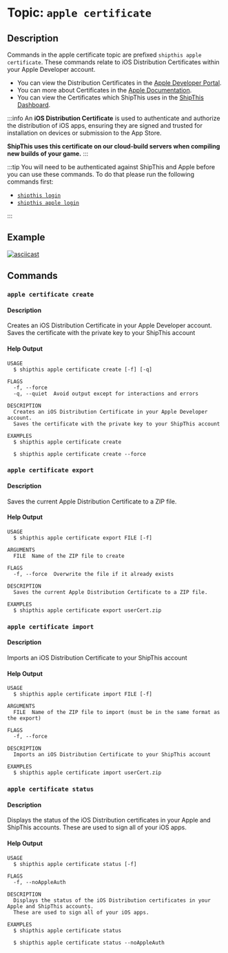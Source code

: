 # Topic: `apple certificate`

## Description

Commands in the apple certificate topic are prefixed `shipthis apple certificate`.
These commands relate to iOS Distribution Certificates within your Apple Developer account.

- You can view the Distribution Certificates in the [Apple Developer Portal](https://developer.apple.com/account/resources/certificates/list).
- You can more about Certificates in the [Apple Documentation](https://developer.apple.com/help/account/create-certificates/certificates-overview/).
- You can view the Certificates which ShipThis uses in the [ShipThis Dashboard](https://shipthis.cc/credentials).

:::info
An **iOS Distribution Certificate** is used to authenticate and authorize the distribution of iOS apps, ensuring they are signed and trusted for installation on devices or submission to the App Store.

**ShipThis uses this certificate on our cloud-build servers when compiling new builds of your game.**
:::

:::tip
You will need to be authenticated against ShipThis and Apple before you can use
these commands. To do that please run the following commands first:

- [`shipthis login`](/docs/reference/login)
- [`shipthis apple login`](/docs/reference/apple/login)

:::

## Example

[![asciicast](https://asciinema.org/a/Zm53VNoKQx2n0Qrj0UMLIDHHZ.svg)](https://asciinema.org/a/Zm53VNoKQx2n0Qrj0UMLIDHHZ#shipthis-col120row32)

## Commands

### `apple certificate create`

#### Description

Creates an iOS Distribution Certificate in your Apple Developer account.
Saves the certificate with the private key to your ShipThis account

#### Help Output

```help
USAGE
  $ shipthis apple certificate create [-f] [-q]

FLAGS
  -f, --force
  -q, --quiet  Avoid output except for interactions and errors

DESCRIPTION
  Creates an iOS Distribution Certificate in your Apple Developer account.
  Saves the certificate with the private key to your ShipThis account

EXAMPLES
  $ shipthis apple certificate create

  $ shipthis apple certificate create --force
```

### `apple certificate export`

#### Description

Saves the current Apple Distribution Certificate to a ZIP file.

#### Help Output

```help
USAGE
  $ shipthis apple certificate export FILE [-f]

ARGUMENTS
  FILE  Name of the ZIP file to create

FLAGS
  -f, --force  Overwrite the file if it already exists

DESCRIPTION
  Saves the current Apple Distribution Certificate to a ZIP file.

EXAMPLES
  $ shipthis apple certificate export userCert.zip
```

### `apple certificate import`

#### Description

Imports an iOS Distribution Certificate to your ShipThis account

#### Help Output

```help
USAGE
  $ shipthis apple certificate import FILE [-f]

ARGUMENTS
  FILE  Name of the ZIP file to import (must be in the same format as the export)

FLAGS
  -f, --force

DESCRIPTION
  Imports an iOS Distribution Certificate to your ShipThis account

EXAMPLES
  $ shipthis apple certificate import userCert.zip
```

### `apple certificate status`

#### Description

Displays the status of the iOS Distribution certificates in your Apple and ShipThis accounts.
These are used to sign all of your iOS apps.

#### Help Output

```help
USAGE
  $ shipthis apple certificate status [-f]

FLAGS
  -f, --noAppleAuth

DESCRIPTION
  Displays the status of the iOS Distribution certificates in your Apple and ShipThis accounts.
  These are used to sign all of your iOS apps.

EXAMPLES
  $ shipthis apple certificate status

  $ shipthis apple certificate status --noAppleAuth
```
